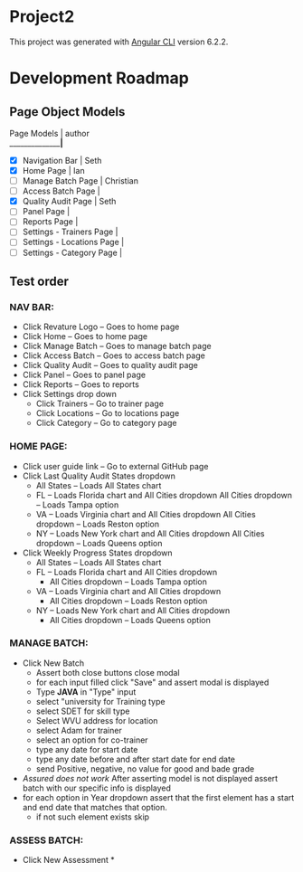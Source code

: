 # Project2

This project was generated with [Angular CLI](https://github.com/angular/angular-cli) version 6.2.2.

# Development Roadmap
## Page Object Models
Page Models                     | author   
________________________________|__________________
- [x] Navigation Bar            | Seth
- [x] Home Page                 | Ian
- [ ] Manage Batch Page         | Christian
- [ ] Access Batch Page         | 
- [x] Quality Audit Page        | Seth
- [ ] Panel Page                |
- [ ] Reports Page              |
- [ ] Settings - Trainers Page  |
- [ ] Settings - Locations Page |
- [ ] Settings - Category Page  |

## Test order

### NAV BAR:
* Click Revature Logo – Goes to home page
* Click Home – Goes to home page
* Click Manage Batch – Goes to manage batch page
* Click Access Batch – Goes to access batch page
* Click Quality Audit – Goes to quality audit page
* Click Panel – Goes to panel page
* Click Reports – Goes to reports
* Click Settings drop down
    * Click Trainers – Go to trainer page
    * Click Locations – Go to locations page
    * Click Category – Go to category page

### HOME PAGE:
* Click user guide link – Go to external GitHub page
* Click Last Quality Audit States dropdown
    * All States – Loads All States chart
    * FL – Loads Florida chart and All Cities dropdown
        All Cities dropdown – Loads Tampa option
    * VA – Loads Virginia chart and All Cities dropdown
        All Cities dropdown – Loads Reston option
    * NY – Loads New York chart and All Cities dropdown
        All Cities dropdown – Loads Queens option
* Click Weekly Progress States dropdown
    * All States – Loads All States chart
    * FL – Loads Florida chart and All Cities dropdown
       - All Cities dropdown – Loads Tampa option
    * VA – Loads Virginia chart and All Cities dropdown
       - All Cities dropdown – Loads Reston option
    * NY – Loads New York chart and All Cities dropdown
       - All Cities dropdown – Loads Queens option

### MANAGE BATCH:
* Click New Batch 
    * Assert both close buttons close modal
    * for each input filled click "Save" and assert modal is displayed
    * Type **JAVA** in "Type" input
    * select "university for Training type
    * select SDET for skill type
    * Select WVU address for location
    * select Adam for trainer
    * select an option for co-trainer
    * type any date for start date
    * type any date before and after start date for end date
    * send Positive, negative, no value for good and bade grade
* *Assured does not work* After asserting model is not displayed assert batch with our specific info is displayed
* for each option in Year dropdown assert that the first element has a start and end date that matches that option.
    * if not such element exists skip

### ASSESS BATCH:
* Click New Assessment
    * 